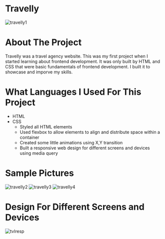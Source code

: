 # Travelly
![travelly1](https://user-images.githubusercontent.com/89916459/146689955-256277e2-b523-482d-bfd6-f71818749bea.png)

# About The Project
Travelly was a travel agency website. This was my first project when I started learning about frontend development. It was only built by HTML and CSS that were basic fundamentals of frontend development. I built it to showcase and imporve my skills.

# What Languages I Used For This Project
* HTML
* CSS
  * Styled all HTML elements
  * Used flexbox to allow elements to align and distribute space within a container
  * Created some little animations using X,Y transition
  * Built a responsive web design for different screens and devices using media query
  
# Sample Pictures

![travelly2](https://user-images.githubusercontent.com/89916459/146691764-258721cb-1e43-4a4e-8fcf-0d0e715448fc.png)
![travelly3](https://user-images.githubusercontent.com/89916459/146691765-cf8f515d-ea68-4ac6-9c5b-1a53e0eb6c4c.png)
![travelly4](https://user-images.githubusercontent.com/89916459/146690017-7a9d72be-c4f5-45a4-90a4-da8217201e76.png)

# Design For Different Screens and Devices

![tvlresp](https://user-images.githubusercontent.com/89916459/147293679-1e4bd0f9-4b06-4153-987e-7d7235e13162.PNG)

